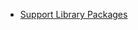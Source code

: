 - [Support Library Packages](https://developer.android.com/topic/libraries/support-library/packages.html)

